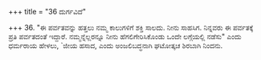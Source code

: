 +++
title = "36 ದುರ್ಗವಿದೆ"

+++
36. "ಈ ಪರ್ವತವನ್ನು ಹತ್ತಲು ನಮ್ಮ ಕಾಲುಗಳಿಗೆ ಶಕ್ತಿ ಸಾಲದು. ನೀನು ಸಾಹಸಿಗ. ನಿನ್ನವರು ಈ ಪರ್ವತಕ್ಕೆ ಪ್ರತಿ ಪರ್ವತದಂತೆ ಇದ್ದಾರೆ. ನಮ್ಮನ್ನೆಲ್ಲರನ್ನೂ ನೀನು ಹೆಗಲಿಗೇರಿಸಿಕೊಂಡು ಒಂದೇ ಲಗ್ಗೆಯಲ್ಲಿ ನಡೆಸು" ಎಂದು ಧರ್ಮರಾಯ ಹೇಳಲು, `ಜೀಯ ಹಸಾದ, ಎಂದು ಅಂಜಲಿಬದ್ಧನಾಗಿ ಘಟೋತ್ಕಚ ಶಿರಬಾಗಿ ನಿಂದನು.
